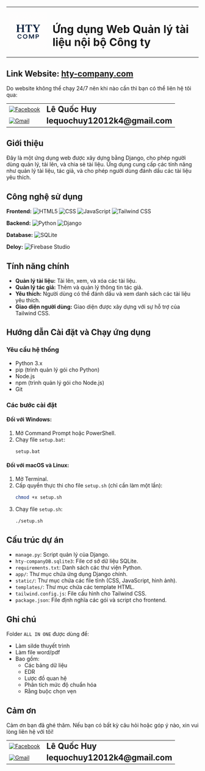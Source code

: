 <table>
  <tr>
    <td width="100" valign="middle">
      <img src="app/static/images/icontab.png" alt="Logo ứng dụng" width="100">
    </td>
    <td valign="middle">
      <h1>Ứng dụng Web Quản lý tài liệu nội bộ Công ty</h1>
    </td>
  </tr>
</table>

## Link Website: <a href="https://hty-company.com" target="_blank">hty-company.com</a>

<p>Do website không thể chạy 24/7 nên khi nào cần thì bạn có thể liên hệ tôi qua: </p>

<table>
  <tr>
    <td style="vertical-align: middle;"><a href="https://www.facebook.com/lequochuy12012k4" target="_blank">
    <img src="https://img.shields.io/badge/Facebook-1877F2?style=for-the-badge&logo=facebook&logoColor=white" alt="Facebook">
  </a></td>
    <td style="vertical-align: middle; padding-left: 10px;"><strong style="font-size: 1.5em;">Lê Quốc Huy</strong></td>
  </tr>
  <tr>
    <td style="vertical-align: middle;"><a href="mailto:lequochuy12012k4@gmail.com">
    <img src="https://img.shields.io/badge/Gmail-D14836?style=for-the-badge&logo=gmail&logoColor=white" alt="Gmail">
  </a></td>
    <td style="vertical-align: middle; padding-left: 10px;"><strong style="font-size: 1.5em;">lequochuy12012k4@gmail.com</strong></td>
  </tr>
</table>

## Giới thiệu

Đây là một ứng dụng web được xây dựng bằng Django, cho phép người dùng quản lý, tải lên, và chia sẻ tài liệu. Ứng dụng cung cấp các tính năng như quản lý tài liệu, tác giả, và cho phép người dùng đánh dấu các tài liệu yêu thích.

## Công nghệ sử dụng
**Frontend:** ![HTML5](https://img.shields.io/badge/HTML-E34F26?style=for-the-badge&logo=html5&logoColor=white) ![CSS](https://img.shields.io/badge/CSS-1572B6?style=for-the-badge&logo=css&logoColor=white) ![JavaScript](https.img.shields.io/badge/JavaScript-F7DF1E?style=for-the-badge&logo=javascript&logoColor=black) ![Tailwind CSS](https://img.shields.io/badge/Tailwind_CSS-38B2AC?style=for-the-badge&logo=tailwind-css&logoColor=white)

**Backend:** ![Python](https://img.shields.io/badge/Python-3776AB?style=for-the-badge&logo=python&logoColor=white) ![Django](https://img.shields.io/badge/Django-092E20?style=for-the-badge&logo=django&logoColor=white)

**Database:** ![SQLite](https://img.shields.io/badge/SQLite-003B57?style=for-the-badge&logo=sqlite&logoColor=white)

**Deloy:** ![Firebase Studio](https://img.shields.io/badge/Firebase%20Studio-FFCA28?style=for-the-badge&logo=firebase&logoColor=black)

## Tính năng chính

*   **Quản lý tài liệu:** Tải lên, xem, và xóa các tài liệu.
*   **Quản lý tác giả:** Thêm và quản lý thông tin tác giả.
*   **Yêu thích:** Người dùng có thể đánh dấu và xem danh sách các tài liệu yêu thích.
*   **Giao diện người dùng:** Giao diện được xây dựng với sự hỗ trợ của Tailwind CSS.

## Hướng dẫn Cài đặt và Chạy ứng dụng

### Yêu cầu hệ thống

*   Python 3.x
*   pip (trình quản lý gói cho Python)
*   Node.js
*   npm (trình quản lý gói cho Node.js)
*   Git

### Các bước cài đặt

#### Đối với Windows:

1.  Mở Command Prompt hoặc PowerShell.
2.  Chạy file `setup.bat`:
    ```bash
    setup.bat
    ```

#### Đối với macOS và Linux:

1.  Mở Terminal.
2.  Cấp quyền thực thi cho file `setup.sh` (chỉ cần làm một lần):
    ```bash
    chmod +x setup.sh
    ```
3.  Chạy file `setup.sh`:
    ```bash
    ./setup.sh
    ```

## Cấu trúc dự án

*   `manage.py`: Script quản lý của Django.
*   `hty-companyDB.sqlite3`: File cơ sở dữ liệu SQLite.
*   `requirements.txt`: Danh sách các thư viện Python.
*   `app/`: Thư mục chứa ứng dụng Django chính.
*   `static/`: Thư mục chứa các file tĩnh (CSS, JavaScript, hình ảnh).
*   `templates/`: Thư mục chứa các template HTML.
*   `tailwind.config.js`: File cấu hình cho Tailwind CSS.
*   `package.json`: File định nghĩa các gói và script cho frontend.

## Ghi chú

Folder `ALL IN ONE` được dùng để: 
*   Làm silde thuyết trình
*   Làm file word/pdf
*   Bao gồm:
     *  Các bảng dữ liệu
     *  EDR
     *  Lược đồ quan hệ
     *  Phân tích mức độ chuẩn hóa 
     *  Rằng buộc chọn vẹn

## Cảm ơn

Cảm ơn bạn đã ghé thăm. Nếu bạn có bất kỳ câu hỏi hoặc góp ý nào, xin vui lòng liên hệ với tôi!

<table>
  <tr>
    <td style="vertical-align: middle;"><a href="https://www.facebook.com/lequochuy12012k4" target="_blank">
    <img src="https://img.shields.io/badge/Facebook-1877F2?style=for-the-badge&logo=facebook&logoColor=white" alt="Facebook">
  </a></td>
    <td style="vertical-align: middle; padding-left: 10px;"><strong style="font-size: 1.5em;">Lê Quốc Huy</strong></td>
  </tr>
  <tr>
    <td style="vertical-align: middle;"><a href="mailto:lequochuy12012k4@gmail.com">
    <img src="https://img.shields.io/badge/Gmail-D14836?style=for-the-badge&logo=gmail&logoColor=white" alt="Gmail">
  </a></td>
    <td style="vertical-align: middle; padding-left: 10px;"><strong style="font-size: 1.5em;">lequochuy12012k4@gmail.com</strong></td>
  </tr>
</table>
